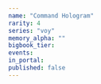 ```yaml
---
name: "Command Hologram"
rarity: 4
series: "voy"
memory_alpha: ""
bigbook_tier:
events:
in_portal:
published: false
---
```

